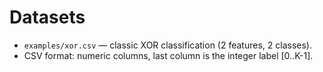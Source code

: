 <!-- SPDX-License-Identifier: Apache-2.0 -->
# Datasets

- `examples/xor.csv` — classic XOR classification (2 features, 2 classes).
- CSV format: numeric columns, last column is the integer label [0..K-1].
